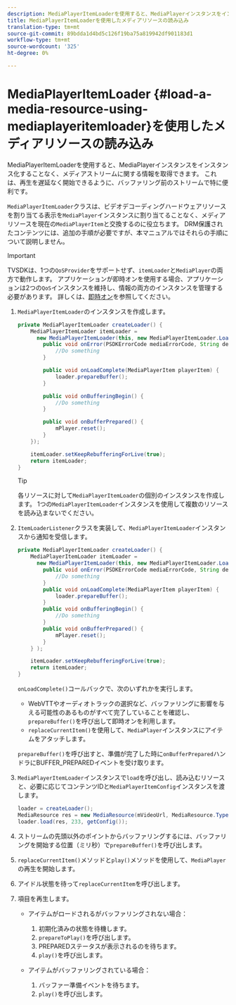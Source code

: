 ```yaml
---
description: MediaPlayerItemLoaderを使用すると、MediaPlayerインスタンスをインスタンス化することなく、メディアストリームに関する情報を取得できます。 これは、再生を遅延なく開始できるように、バッファリング前のストリームで特に便利です。
title: MediaPlayerItemLoaderを使用したメディアリソースの読み込み
translation-type: tm+mt
source-git-commit: 89bdda1d4bd5c126f19ba75a819942df901183d1
workflow-type: tm+mt
source-wordcount: '325'
ht-degree: 0%

---
```



# MediaPlayerItemLoader {#load-a-media-resource-using-mediaplayeritemloader}を使用したメディアリソースの読み込み

MediaPlayerItemLoaderを使用すると、MediaPlayerインスタンスをインスタンス化することなく、メディアストリームに関する情報を取得できます。 これは、再生を遅延なく開始できるように、バッファリング前のストリームで特に便利です。

`MediaPlayerItemLoader`クラスは、ビデオデコーディングハードウェアリソースを割り当てる表示を`MediaPlayer`インスタンスに割り当てることなく、メディアリソースを現在の`MediaPlayerItem`と交換するのに役立ちます。 DRM保護されたコンテンツには、追加の手順が必要ですが、本マニュアルではそれらの手順について説明しません。

>[!IMPORTANT]
>
>TVSDKは、1つの`QoSProvider`をサポートせず、`itemLoader`と`MediaPlayer`の両方で動作します。 アプリケーションが即時オンを使用する場合、アプリケーションは2つの`QoS`インスタンスを維持し、情報の両方のインスタンスを管理する必要があります。 詳しくは、[即時オン](../../android-3x-content-playback-options-android2/buffering-configuration/android-3x-instant-on.md)を参照してください。

1. `MediaPlayerItemLoader`のインスタンスを作成します。

   ```java
   private MediaPlayerItemLoader createLoader() { 
       MediaPlayerItemLoader itemLoader =   
         new MediaPlayerItemLoader(this, new MediaPlayerItemLoader.LoaderListener() { 
           public void onError(PSDKErrorCode mediaErrorCode, String description) { 
               //Do something 
           } 
   
           public void onLoadComplete(MediaPlayerItem playerItem) { 
               loader.prepareBuffer(); 
           } 
   
           public void onBufferingBegin() { 
               //Do something 
           } 
   
           public void onBufferPrepared() { 
               mPlayer.reset(); 
           }  
       }); 
   
       itemLoader.setKeepRebufferingForLive(true); 
       return itemLoader; 
   } 
   ```

   >[!TIP]
   >
   >各リソースに対して`MediaPlayerItemLoader`の個別のインスタンスを作成します。 1つの`MediaPlayerItemLoader`インスタンスを使用して複数のリソースを読み込まないでください。

1. `ItemLoaderListener`クラスを実装して、`MediaPlayerItemLoader`インスタンスから通知を受信します。

   ```java
   private MediaPlayerItemLoader createLoader() { 
       MediaPlayerItemLoader itemLoader =   
         new MediaPlayerItemLoader(this, new MediaPlayerItemLoader.LoaderListener() { 
           public void onError(PSDKErrorCode mediaErrorCode, String description) { 
               //Do something 
           } 
           public void onLoadComplete(MediaPlayerItem playerItem) { 
               loader.prepareBuffer(); 
           } 
           public void onBufferingBegin() { 
               //Do something 
           } 
           public void onBufferPrepared() { 
               mPlayer.reset(); 
           }  
       } ); 
   
       itemLoader.setKeepRebufferingForLive(true); 
       return itemLoader; 
   }
   ```

   `onLoadComplete()`コールバックで、次のいずれかを実行します。

   * WebVTTやオーディオトラックの選択など、バッファリングに影響を与える可能性のあるものがすべて完了していることを確認し、`prepareBuffer()`を呼び出して即時オンを利用します。
   * `replaceCurrentItem()`を使用して、`MediaPlayer`インスタンスにアイテムをアタッチします。

   `prepareBuffer()`を呼び出すと、準備が完了した時に`onBufferPrepared`ハンドラにBUFFER_PREPAREDイベントを受け取ります。
1. `MediaPlayerItemLoader`インスタンスで`load`を呼び出し、読み込むリソースと、必要に応じてコンテンツIDと`MediaPlayerItemConfig`インスタンスを渡します。

   ```java
   loader = createLoader(); 
   MediaResource res = new MediaResource(mVideoUrl, MediaResource.Type.HLS, metadata); 
   loader.load(res, 233, getConfig());
   ```

1. ストリームの先頭以外のポイントからバッファリングするには、バッファリングを開始する位置（ミリ秒）で`prepareBuffer()`を呼び出します。
1. `replaceCurrentItem()`メソッドと`play()`メソッドを使用して、`MediaPlayer`の再生を開始します。
1. アイドル状態を待って`replaceCurrentItem`を呼び出します。
1. 項目を再生します。

   * アイテムがロードされるがバッファリングされない場合：

      1. 初期化済みの状態を待機します。
      1. `prepareToPlay()`を呼び出します。
      1. PREPAREDステータスが表示されるのを待ちます。
      1. `play()`を呼び出します。
   * アイテムがバッファリングされている場合：

      1. バッファー準備イベントを待ちます。
      1. `play()`を呼び出します。